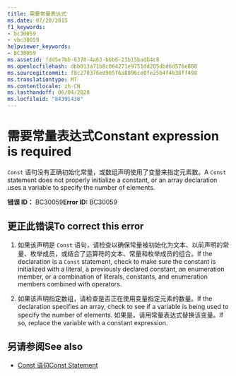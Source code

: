 ```yaml
---
title: 需要常量表达式
ms.date: 07/20/2015
f1_keywords:
- bc30059
- vbc30059
helpviewer_keywords:
- BC30059
ms.assetid: fdd5e7bb-6370-4a63-bbb6-23b15badb4c8
ms.openlocfilehash: dbb013a71b8c064271e9751dd205dbd6d576e860
ms.sourcegitcommit: f8c270376ed905f6a8896ce0fe25b4f4b38ff498
ms.translationtype: MT
ms.contentlocale: zh-CN
ms.lasthandoff: 06/04/2020
ms.locfileid: "84391438"
---
```

# <a name="constant-expression-is-required"></a><span data-ttu-id="05c06-102">需要常量表达式</span><span class="sxs-lookup"><span data-stu-id="05c06-102">Constant expression is required</span></span>
<span data-ttu-id="05c06-103">`Const` 语句没有正确初始化常量，或数组声明使用了变量来指定元素数。</span><span class="sxs-lookup"><span data-stu-id="05c06-103">A `Const` statement does not properly initialize a constant, or an array declaration uses a variable to specify the number of elements.</span></span>  
  
 <span data-ttu-id="05c06-104">**错误 ID：** BC30059</span><span class="sxs-lookup"><span data-stu-id="05c06-104">**Error ID:** BC30059</span></span>  
  
## <a name="to-correct-this-error"></a><span data-ttu-id="05c06-105">更正此错误</span><span class="sxs-lookup"><span data-stu-id="05c06-105">To correct this error</span></span>  
  
1. <span data-ttu-id="05c06-106">如果该声明是 `Const` 语句，请检查以确保常量被初始化为文本、以前声明的常量、枚举成员，或结合了运算符的文本、常量和枚举成员的组合。</span><span class="sxs-lookup"><span data-stu-id="05c06-106">If the declaration is a `Const` statement, check to make sure the constant is initialized with a literal, a previously declared constant, an enumeration member, or a combination of literals, constants, and enumeration members combined with operators.</span></span>  
  
2. <span data-ttu-id="05c06-107">如果该声明指定数组，请检查是否正在使用变量指定元素的数量。</span><span class="sxs-lookup"><span data-stu-id="05c06-107">If the declaration specifies an array, check to see if a variable is being used to specify the number of elements.</span></span> <span data-ttu-id="05c06-108">如果是，请用常量表达式替换该变量。</span><span class="sxs-lookup"><span data-stu-id="05c06-108">If so, replace the variable with a constant expression.</span></span>  
  
## <a name="see-also"></a><span data-ttu-id="05c06-109">另请参阅</span><span class="sxs-lookup"><span data-stu-id="05c06-109">See also</span></span>

- [<span data-ttu-id="05c06-110">Const 语句</span><span class="sxs-lookup"><span data-stu-id="05c06-110">Const Statement</span></span>](../language-reference/statements/const-statement.md)

